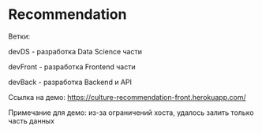 # Recommendation
Ветки:

devDS - разработка Data Science части


devFront - разработка Frontend части


devBack - разработка Backend и API



Ссылка на демо: https://culture-recommendation-front.herokuapp.com/

Примечание для демо: из-за ограничений хоста, удалось залить только часть данных
